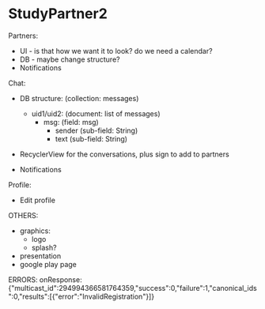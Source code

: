 # StudyPartner2

Partners:
- UI - is that how we want it to look? do we need a calendar?
- DB - maybe change structure?
- Notifications

Chat:
- DB structure:
(collection: messages)
    - uid1/uid2: (document: list of messages)
        - msg: (field: msg)
            - sender (sub-field: String)
            - text (sub-field: String)

- RecyclerView for the conversations, plus sign to add to partners
- Notifications

Profile:
- Edit profile

OTHERS:
- graphics:
    - logo
    - splash?
- presentation
- google play page

ERRORS:
onResponse: {"multicast_id":294994366581764359,"success":0,"failure":1,"canonical_ids":0,"results":[{"error":"InvalidRegistration"}]}

